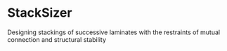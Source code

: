 # StackSizer
Designing stackings of successive laminates with the restraints of mutual connection and structural stability

